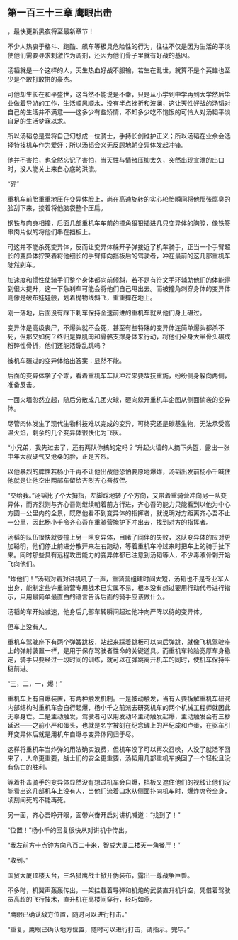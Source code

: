 ## 第一百三十三章 鹰眼出击
，最快更新黑夜将至最新章节！

不少人热衷于格斗、跑酷、飙车等极具危险性的行为，往往不仅是因为生活的平淡使他们需要寻求刺激作为调剂，还因为他们骨子里就有好战的基因。

汤韬就是一个这样的人，天生热血好战不服输，若生在乱世，就算不是个英雄也至少是个敢打敢拼的豪杰。

可他却生长在和平盛世，这当然不能说是不幸，只是从小学到中学再到大学然后毕业做着导游的工作，生活顺风顺水，没有半点挫折和波澜，这让天性好战的汤韬对自己的生活并不满意――这多少有些矫情，不知多少吃不饱饭的可怜人对汤韬平淡自足的生活梦寐以求。

所以汤韬总是爱将自己幻想成一位骑士，手持长剑维护正义；所以汤韬在业余会选择特技机车作为爱好；所以汤韬会义无反顾地朝变异体发起冲锋。

他并不害怕，也全然忘记了害怕，当天性与情绪压抑太久，突然出现宣泄的出口时，没人能关上来自心底的洪流。

“砰”

重机车前胎重重地压在变异体脸上，尚在高速旋转的实心轮胎瞬间将他那张腐臭的脸刮下来，接着将他脑袋整个压扁。

钢铁与肉身相撞，后面几部重机车车前的撞角狠狠插进几只变异体的胸膛，像铁签串肉片似的将他们串在挡板上。

可这并不能杀死变异体，反而让变异体躲开子弹接近了机车骑手，正当一个手臂超长的变异体狞笑着将他细长的手臂伸向挡板后的驾驶者，冲在最前的这几部重机车陡然刹车。

加速度和惯性使骑手们整个身体都向前倾斜，若不是有符文手环辅助他们的体能得到很大提升，这一下急刹车可能会将他们自己甩出去。而被撞角刺穿身体的变异体则像是破布娃娃般，划着抛物线斜飞，重重摔在地上。

刚一落地，后面没有踩下刹车保持全速前进的重机车就从他们身上碾过。

变异体是高级丧尸，不爆头就不会死，甚至有些特殊的变异体连简单爆头都杀不死，但那又如何？终归是靠肌肉和骨骼支撑身体来行动，将他们全身大半骨头碾成粉碎性骨折，他们还能活蹦乱跳吗？

被机车碾过的变异体给出答案：显然不能。

后面的变异体学了个乖，看着重机车车队冲过来要故技重施，纷纷侧身躲向两侧，准备反击。

一面火墙忽然立起，随后分散成几团火球，砸向躲开重机车企图从侧面偷袭的变异体。

尽管肉体发生了现代生物科技难以完成的变异，可终究还是碳基生物，无法承受高温火焰，剩余的几个变异体很快化为飞灰。

“小兄弟，我先过去了，还有两队你搞的定吗？”升起火墙的人摘下头盔，露出一张中年大叔硬气又沧桑的脸，正是齐烈。

以他暴烈的脾性若杨小千再不让他出战他恐怕要原地爆炸，汤韬出发前杨小千喊住他就是让他空出两部车留给齐烈齐心吾叔侄。

“交给我。”汤韬比了个大拇指，左脚踩地转了个方向，又带着重骑营冲向另一队变异体，而齐烈则与齐心吾则继续朝着前方行进，齐心吾的能力只能看到以他为中心方圆一公里内的全景，既然他看不到变异体的指挥者，就说明对方距离齐心吾不止一公里，因此杨小千令齐心吾在重骑营掩护下冲出去，找到对方的指挥者。

汤韬的队伍很快就要撞上另一队变异体，目睹了同伴的失败，这队变异体的应对更加聪明，他们停止前进分散开来左右跑动，等着重机车冲过来时把车上的骑手扯下来。同时那些具有远程攻击能力的变异体都已注意到汤韬等人，不少毒液骨刺开始飞向他们。

“炸他们！”汤韬对着对讲机吼了一声，重骑营组建时间太短，汤韬也不是专业军人出身，能制定些许重骑营专用战术已实属不易，根本没有想过要用行动代号进行指示，只用最简单最直白的语言告诉后面的骑手应该做什么。

汤韬的车开始减速，他身后几部车转瞬间超过他冲向严阵以待的变异体。

但车上没有人。

重机车驾驶座下有两个弹簧跳板，站起来踩着跳板可以向后弹跳，就像飞机驾驶座上的弹射装置一样，是用于保存驾驶者性命的关键道具。而重机车轮胎宽厚车身稳定，骑手只要经过一段时间的训练，就可以在弹跳离开机车的同时，使机车保持平稳前进。

“三，二，一，爆！”

重机车上有自爆装置，有两种触发机制。一是被动触发，当有人要拆解重机车研究内部结构时重机车会自行起爆，杨小千之前派去研究机车的两个机械工程师就因此无辜身亡。二是主动触发，驾驶者可以用发动环主动触发起爆，主动触发会有三秒延迟――之前小严和蛋头，也就是名字被刻在纪念碑上的严纪成和卢蛋，在驱车引开变异体后就是用机车自爆与变异体同归于尽。

这样将重机车当炸弹的用法确实浪费，但机车没了可以再次召唤，人没了就活不回来了，人命更重要，战士们的安全更重要，汤韬用几部重机车换回了一个轻松且没有伤亡的胜利。

等着扑击骑手的变异体显然没有想过机车会自爆，挡板又遮住他们的视线让他们没能看出这几部机车上没有人，当他们流着口水从侧面扑向机车时，爆炸席卷全身，顷刻间死的不能再死。

另一面，齐心吾睁开眼，面带兴奋开启对讲机喊道：“找到了！”

“位置！”杨小千的回复很快从对讲机中传出。

“我左前方十点钟方向八百二十米，智成大厦二楼天一角餐厅！”

“收到。”

国贸大厦顶楼天台，三名猎鹰战士掀开伪装布，露出一尊战争巨兽。

不多时，机翼声轰轰传出，一架挂载着导弹和机炮的武装直升机升空，凭借着驾驶员高超的飞行技术，直升机在高楼间穿行，轻巧如燕。

“鹰眼已确认敌方位置，随时可以进行打击。”

“重复，鹰眼已确认地方位置，随时可以进行打击，请指示。完毕。”


